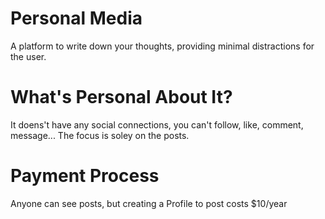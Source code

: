 # Personal Media
A platform to write down your thoughts, providing minimal distractions for the user.

# What's Personal About It?
It doens't have any social connections, you can't follow, like, comment, message... The focus is soley on the posts.

# Payment Process
Anyone can see posts, but creating a Profile to post costs $10/year 
